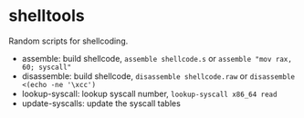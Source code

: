 # shelltools

Random scripts for shellcoding.

- assemble: build shellcode, `assemble shellcode.s` or `assemble "mov rax, 60; syscall"`
- disassemble: build shellcode, `disassemble shellcode.raw` or `disassemble <(echo -ne '\xcc')`
- lookup-syscall: lookup syscall number, `lookup-syscall x86_64 read`
- update-syscalls: update the syscall tables
